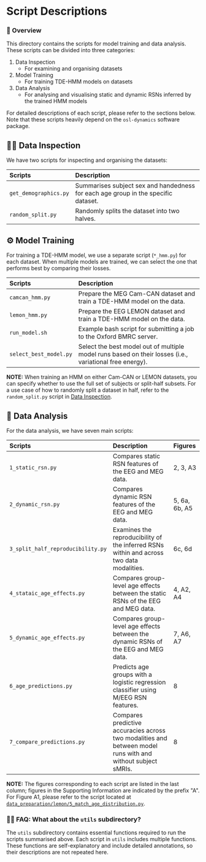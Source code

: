 # Script Descriptions

### 🔎 Overview

This directory contains the scripts for model training and data analysis.
These scripts can be divided into three categories:

1. Data Inspection
   * For examining and organising datasets
2. Model Training
   * For training TDE-HMM models on datasets
3. Data Analysis
   * For analysing and visualising static and dynamic RSNs inferred by the trained HMM models

For detailed descriptions of each script, please refer to the sections below.
Note that these scripts heavily depend on the `osl-dynamics` software package.

## 🕵🏼 Data Inspection

We have two scripts for inspecting and organising the datasets:

| Scripts               | Description                                                                       |
| :-------------------- | :-------------------------------------------------------------------------------- |
| `get_demographics.py` | Summarises subject sex and handedness for each age group in the specific dataset. |
| `random_split.py`     | Randomly splits the dataset into two halves.                                      |

## ⚙️ Model Training

For training a TDE-HMM model, we use a separate script (`*_hmm.py`) for each dataset. 
When multiple models are trained, we can select the one that performs best by comparing their losses.

| Scripts                | Description                                                                                             |
| :--------------------- | :------------------------------------------------------------------------------------------------------ |
| `camcan_hmm.py`        | Prepare the MEG Cam-CAN dataset and train a TDE-HMM model on the data.                                  |
| `lemon_hmm.py`         | Prepare the EEG LEMON dataset and train a TDE-HMM model on the data.                                    |
| `run_model.sh`         | Example bash script for submitting a job to the Oxford BMRC server.                                     |
| `select_best_model.py` | Select the best model out of multiple model runs based on their losses (i.e., variational free energy). |

**NOTE:** When training an HMM on either Cam-CAN or LEMON datasets, you can specify whether to use the full set of subjects or split-half subsets. 
For a use case of how to randomly split a dataset in half, refer to the `random_split.py` script in [Data Inspection](#-data-inspection).

## 🧐 Data Analysis

For the data analysis, we have seven main scripts:

| Scripts                           | Description                                                                                                 | Figures       |
| :-------------------------------- | :---------------------------------------------------------------------------------------------------------- | :------------ |
| `1_static_rsn.py`                 | Compares static RSN features of the EEG and MEG data.                                                       | 2, 3, A3      |
| `2_dynamic_rsn.py`                | Compares dynamic RSN features of the EEG and MEG data.                                                      | 5, 6a, 6b, A5 |
| `3_split_half_reproducibility.py` | Examines the reproducibility of the inferred RSNs within and across two data modalities.                    | 6c, 6d        |
| `4_stataic_age_effects.py`        | Compares group-level age effects between the static RSNs of the EEG and MEG data.                           | 4, A2, A4     |
| `5_dynamic_age_effects.py`        | Compares group-level age effects between the dynamic RSNs of the EEG and MEG data.                          | 7, A6, A7      |
| `6_age_predictions.py`            | Predicts age groups with a logistic regression classifier using M/EEG RSN features.                         | 8             |
| `7_compare_predictions.py`        | Compares predictive accuracies across two modalities and between model runs with and without subject sMRIs. | 8             |

**NOTE:** The figures corresponding to each script are listed in the last column; figures in the Supporting Information are indicated by the prefix "A". For Figure A1, please refer to the script located at [`data_preparation/lemon/5_match_age_distribution.py`](https://github.com/OHBA-analysis/Cho2024_MEEG_RSN/blob/main/data_preparation/lemon/5_match_age_distribution.py).

### 🙋‍♂️ FAQ: What about the `utils` subdirectory?
The `utils` subdirectory contains essential functions required to run the scripts summarised above. Each script in `utils` includes multiple 
functions. These functions are self-explanatory and include detailed annotations, so their descriptions are not repeated here.
